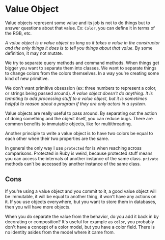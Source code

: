 # Value Object

Value objects represent some value and its job is not to do things but to answer questions about that value. Ex: `Color`, you can define it in terms of the RGB, etc.

*A value object is a value object as long as it takes a value in the constructor and the only things it does is to tell you things about that value.* By some definition, it may not mutate.

We try to separate query methods and command methods. When things get bigger you want to separate them into classes. We want to separate things to change colors from the colors themselves. In a way you're creating some kind of new primitive.

We don't want primitive obsession (ex: three numbers to represent a color, or strings being passed around). *A value object doesn't do anything. It is tempting to add processing stuff to a value object, but it is sometimes helpful to reason about a program if they are only actors in a system.*

Value objects are really useful to pass around. By separating out the action of doing something and the object itself, you can reduce bugs. There are common benefits to immutable objects, like for multithreading.

Another principle to write a value object is to have two colors be equal to each other when their two properties are the same.

In general the only way I use `protected` for is when reaching across comparisons. Protected in Ruby is weird, because protected stuff means you can access the internals of another instance of the same class. `private` methods can't be accessed by another instance of the same class.

## Cons

If you're using a value object and you commit to it, a good value object will be immutable, it will be equal to another thing, it won't have any actions on it. If you use objects everywhere, but you want to store them in databases, then you will have more objects.

When you do separate the value from the behavior, do you add it back in by decorating or composition? It's useful for example as `color`, you probably don't have a concept of a color model, but you have a color field. There is no identity asides from the model where it came from.
